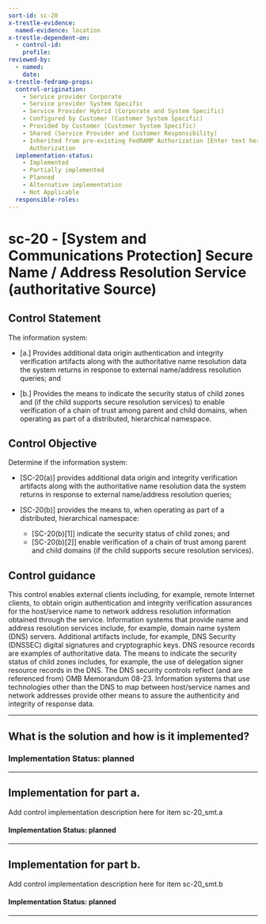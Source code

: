 ```yaml
---
sort-id: sc-20
x-trestle-evidence:
  named-evidence: location
x-trestle-dependent-on:
  - control-id:
    profile:
reviewed-by:
  - named:
    date:
x-trestle-fedramp-props:
  control-origination:
    - Service provider Corporate
    - Service provider System Specific
    - Service Provider Hybrid (Corporate and System Specific)
    - Configured by Customer (Customer System Specific)
    - Provided by Customer (Customer System Specific)
    - Shared (Service Provider and Customer Responsibility)
    - Inherited from pre-existing FedRAMP Authorization [Enter text here], Date of
      Authorization
  implementation-status:
    - Implemented
    - Partially implemented
    - Planned
    - Alternative implementation
    - Not Applicable
  responsible-roles:
---
```


# sc-20 - \[System and Communications Protection\] Secure Name / Address Resolution Service (authoritative Source)

## Control Statement

The information system:

- \[a.\] Provides additional data origin authentication and integrity verification artifacts along with the authoritative name resolution data the system returns in response to external name/address resolution queries; and

- \[b.\] Provides the means to indicate the security status of child zones and (if the child supports secure resolution services) to enable verification of a chain of trust among parent and child domains, when operating as part of a distributed, hierarchical namespace.

## Control Objective

Determine if the information system:

- \[SC-20(a)\] provides additional data origin and integrity verification artifacts along with the authoritative name resolution data the system returns in response to external name/address resolution queries;

- \[SC-20(b)\] provides the means to, when operating as part of a distributed, hierarchical namespace:

  - \[SC-20(b)[1]\] indicate the security status of child zones; and
  - \[SC-20(b)[2]\] enable verification of a chain of trust among parent and child domains (if the child supports secure resolution services).

## Control guidance

This control enables external clients including, for example, remote Internet clients, to obtain origin authentication and integrity verification assurances for the host/service name to network address resolution information obtained through the service. Information systems that provide name and address resolution services include, for example, domain name system (DNS) servers. Additional artifacts include, for example, DNS Security (DNSSEC) digital signatures and cryptographic keys. DNS resource records are examples of authoritative data. The means to indicate the security status of child zones includes, for example, the use of delegation signer resource records in the DNS. The DNS security controls reflect (and are referenced from) OMB Memorandum 08-23. Information systems that use technologies other than the DNS to map between host/service names and network addresses provide other means to assure the authenticity and integrity of response data.

______________________________________________________________________

## What is the solution and how is it implemented?

### Implementation Status: planned

______________________________________________________________________

## Implementation for part a.

Add control implementation description here for item sc-20_smt.a

#### Implementation Status: planned

______________________________________________________________________

## Implementation for part b.

Add control implementation description here for item sc-20_smt.b

#### Implementation Status: planned

______________________________________________________________________

